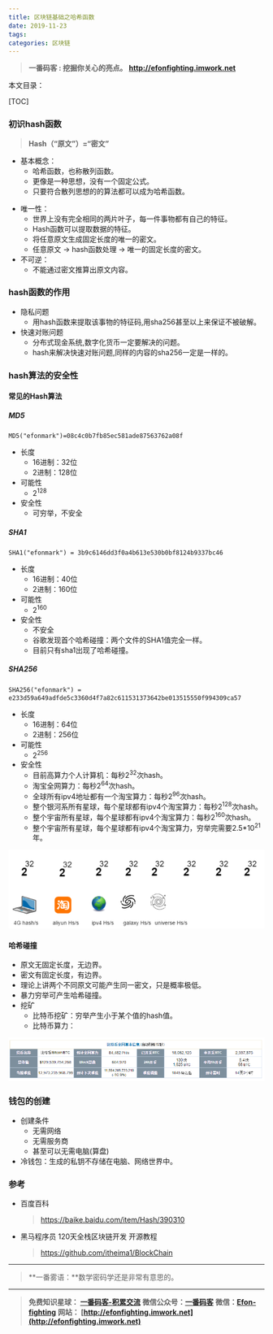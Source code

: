 ```yaml
---
title: 区块链基础之哈希函数
date: 2019-11-23
tags: 
categories: 区块链
---
```


> **一番码客 : 挖掘你关心的亮点。**
> **http://efonfighting.imwork.net**

本文目录：

[TOC]

### 初识hash函数

>  **Hash（“原文”）=“密文”**

<!--more-->

* 基本概念：
  * 哈希函数，也称散列函数。
  * 更像是一种思想，没有一个固定公式。
  * 只要符合散列思想的的算法都可以成为哈希函数。

- 唯一性：
  - 世界上没有完全相同的两片叶子，每一件事物都有自己的特征。
  - Hash函数可以提取数据的特征。
  - 将任意原文生成固定长度的唯一的密文。
  - 任意原文 → hash函数处理 → 唯一的固定长度的密文。
- 不可逆：
  - 不能通过密文推算出原文内容。

### hash函数的作用

- 隐私问题
  - 用hash函数来提取该事物的特征码,用sha256甚至以上来保证不被破解。
- 快速对账问题
  -  分布式现金系统,数字化货币一定要解决的问题。
  -  hash来解决快速对账问题,同样的内容的sha256一定是一样的。

### hash算法的安全性

#### 常见的Hash算法

##### MD5

```shell
MD5("efonmark")=08c4c0b7fb85ec581ade87563762a08f
```

* 长度
  * 16进制：32位
  * 2进制：128位
* 可能性
  * 2<sup>128</sup>
* 安全性
  * 可穷举，不安全

##### SHA1

```shell
SHA1("efonmark") = 3b9c6146dd3f0a4b613e530b0bf8124b9337bc46
```

* 长度
  * 16进制：40位
  * 2进制：160位
* 可能性
  * 2<sup>160</sup>
* 安全性
  * 不安全
  * 谷歌发现首个哈希碰撞：两个文件的SHA1值完全一样。
  * 目前只有sha1出现了哈希碰撞。

##### SHA256

```shell
SHA256("efonmark") = e233d59a649adfde5c3360d4f7a82c611531373642be013515550f994309ca57
```

* 长度
  * 16进制：64位
  * 2进制：256位
* 可能性
  * 2<sup>256</sup>
* 安全性
  * 目前高算力个人计算机：每秒2<sup>32</sup>次hash。
  * 淘宝全网算力：每秒2<sup>64</sup>次hash。
  * 全球所有ipv4地址都有一个淘宝算力：每秒2<sup>96</sup>次hash。
  * 整个银河系所有星球，每个星球都有ipv4个淘宝算力：每秒2<sup>128</sup>次hash。
  * 整个宇宙所有星球，每个星球都有ipv4个淘宝算力：每秒2<sup>160</sup>次hash。
  * 整个宇宙所有星球，每个星球都有ipv4个淘宝算力，穷举完需要2.5*10<sup>21</sup>年。

![image-20191123084158798](2019-11-23-区块链基础之哈希函数/image-20191123084158798.png)

#### 哈希碰撞

* 原文无固定长度，无边界。
* 密文有固定长度，有边界。
* 理论上讲两个不同原文可能产生同一密文，只是概率极低。
* 暴力穷举可产生哈希碰撞。
* 挖矿
    * 比特币挖矿：穷举产生小于某个值的hash值。
    * 比特币算力：

![image-20191123074358661](2019-11-23-区块链基础之哈希函数/image-20191123074358661.png)

### 钱包的创建

* 创建条件
  * 无需网络
  * 无需服务商
  * 甚至可以无需电脑(算盘)
* 冷钱包：生成的私钥不存储在电脑、网络世界中。

### 参考

* 百度百科

  >  https://baike.baidu.com/item/Hash/390310 

* 黑马程序员 120天全栈区块链开发 开源教程

  > https://github.com/itheima1/BlockChain

----

> **一番雾语：**数学密码学还是非常有意思的。

----------

> **免费知识星球： [一番码客-积累交流](http://efonfighting.imwork.net/efonmark-blog/%E7%AE%80%E4%BB%8B/zhishixingqiu1.png)**
> **微信公众号：[一番码客](http://efonfighting.imwork.net/efonmark-blog/%E7%AE%80%E4%BB%8B/guanzhu_1.jpg)**
> **微信：[Efon-fighting](http://efonfighting.imwork.net/efonmark-blog/%E7%AE%80%E4%BB%8B/weixin.jpg)**
> **网站： [http://efonfighting.imwork.net](http://efonfighting.imwork.net)**